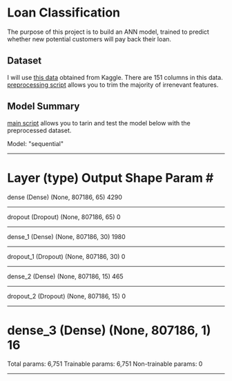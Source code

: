 # Loan Classification

The purpose of this project is to build an ANN model, trained to predict whether new potential customers will pay back their loan.

## Dataset
I will use [this data](https://www.kaggle.com/wordsforthewise/lending-club) obtained from Kaggle.
There are 151 columns in this data. 
[preprocessing script](https://github.com/taishi-nammoto/loan-classification/blob/main/preprocessing.ipynb) allows you to trim the majority of irrenevant features. 

## Model Summary
[main script](https://github.com/taishi-nammoto/loan-classification/blob/main/preprocessing.ipynb) allows you to tarin and test the model below with the preprocessed dataset. 

Model: "sequential"
_________________________________________________________________
Layer (type)                 Output Shape              Param #   
=================================================================
dense (Dense)                (None, 807186, 65)        4290      
_________________________________________________________________
dropout (Dropout)            (None, 807186, 65)        0         
_________________________________________________________________
dense_1 (Dense)              (None, 807186, 30)        1980      
_________________________________________________________________
dropout_1 (Dropout)          (None, 807186, 30)        0         
_________________________________________________________________
dense_2 (Dense)              (None, 807186, 15)        465       
_________________________________________________________________
dropout_2 (Dropout)          (None, 807186, 15)        0         
_________________________________________________________________
dense_3 (Dense)              (None, 807186, 1)         16        
=================================================================
Total params: 6,751
Trainable params: 6,751
Non-trainable params: 0
_________________________________________________________________
